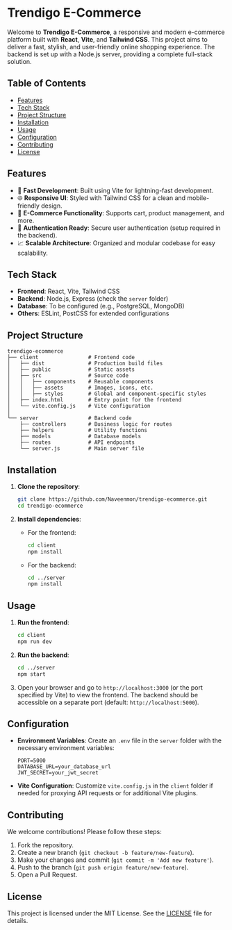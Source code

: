 
# Trendigo E-Commerce

Welcome to **Trendigo E-Commerce**, a responsive and modern e-commerce platform built with **React**, **Vite**, and **Tailwind CSS**. This project aims to deliver a fast, stylish, and user-friendly online shopping experience. The backend is set up with a Node.js server, providing a complete full-stack solution.

## Table of Contents

- [Features](#features)
- [Tech Stack](#tech-stack)
- [Project Structure](#project-structure)
- [Installation](#installation)
- [Usage](#usage)
- [Configuration](#configuration)
- [Contributing](#contributing)
- [License](#license)

## Features

- 🚀 **Fast Development**: Built using Vite for lightning-fast development.
- 🌐 **Responsive UI**: Styled with Tailwind CSS for a clean and mobile-friendly design.
- 🛒 **E-Commerce Functionality**: Supports cart, product management, and more.
- 🔐 **Authentication Ready**: Secure user authentication (setup required in the backend).
- 📈 **Scalable Architecture**: Organized and modular codebase for easy scalability.

## Tech Stack

- **Frontend**: React, Vite, Tailwind CSS
- **Backend**: Node.js, Express (check the `server` folder)
- **Database**: To be configured (e.g., PostgreSQL, MongoDB)
- **Others**: ESLint, PostCSS for extended configurations

## Project Structure

```
trendigo-ecommerce
├── client                # Frontend code
│   ├── dist              # Production build files
│   ├── public            # Static assets
│   ├── src               # Source code
│   │   ├── components    # Reusable components
│   │   ├── assets        # Images, icons, etc.
│   │   ├── styles        # Global and component-specific styles
│   ├── index.html        # Entry point for the frontend
│   └── vite.config.js    # Vite configuration
│
└── server                # Backend code
    ├── controllers       # Business logic for routes
    ├── helpers           # Utility functions
    ├── models            # Database models
    ├── routes            # API endpoints
    └── server.js         # Main server file
```

## Installation

1. **Clone the repository**:
   ```bash
   git clone https://github.com/Naveenmon/trendigo-ecommerce.git
   cd trendigo-ecommerce
   ```

2. **Install dependencies**:

   - For the frontend:
     ```bash
     cd client
     npm install
     ```

   - For the backend:
     ```bash
     cd ../server
     npm install
     ```

## Usage

1. **Run the frontend**:
   ```bash
   cd client
   npm run dev
   ```

2. **Run the backend**:
   ```bash
   cd ../server
   npm start
   ```

3. Open your browser and go to `http://localhost:3000` (or the port specified by Vite) to view the frontend. The backend should be accessible on a separate port (default: `http://localhost:5000`).

## Configuration

- **Environment Variables**: Create an `.env` file in the `server` folder with the necessary environment variables:
  ```plaintext
  PORT=5000
  DATABASE_URL=your_database_url
  JWT_SECRET=your_jwt_secret
  ```

- **Vite Configuration**: Customize `vite.config.js` in the `client` folder if needed for proxying API requests or for additional Vite plugins.

## Contributing

We welcome contributions! Please follow these steps:

1. Fork the repository.
2. Create a new branch (`git checkout -b feature/new-feature`).
3. Make your changes and commit (`git commit -m 'Add new feature'`).
4. Push to the branch (`git push origin feature/new-feature`).
5. Open a Pull Request.

## License

This project is licensed under the MIT License. See the [LICENSE](LICENSE) file for details.
